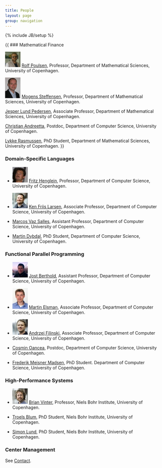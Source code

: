 ```yaml
---
title: People
layout: page
group: navigation
---
```

{% include JB/setup %}

<div class="row-fluid">
  <div class="span6">
    <div class="well">
{{
### Mathematical Finance

![Rolf Poulsen](images/103_poulsen_cms.jpg) [Rolf
Poulsen](http://www.math.ku.dk/~rolf), Professor, Department of
Mathematical Sciences, University of Copenhagen.

![Mogens Steffensen](images/99_steffensen_math.jpg) [Mogens Steffensen](http://www.math.ku.dk/~mogens), Professor,
Department of Mathematical Sciences, University of Copenhagen.

[Jesper Lund Pedersen](http://www.math.ku.dk/~jesper), Associate
Professor, Department of Mathematical Sciences, University of
Copenhagen.

[Christian
Andreetta](http://www.diku.dk/Ansatte/?id=354703&vis=medarbejder),
Postdoc, Department of Computer Science, University of Copenhagen.

[Lykke Rasmussen](http://quantess.net), PhD Student, Department of
Mathematical Sciences, University of Copenhagen.
}}
</div>
</div>
</div>

### Domain-Specific Languages

* ![Fritz Henglein](images/95_henglein_cms.jpg) [Fritz
  Henglein](http://www.diku.dk/~henglein), Professor, Department of
  Computer Science, University of Copenhagen.

* ![Ken Friis Larsen](images/102_friislarsen_cms.jpg) [Ken Friis
  Larsen](http://www.diku.dk/~kflarsen), Associate Professor,
  Department of Computer Science, University of Copenhagen.

* [Marcos Vaz Salles](http://www.diku.dk/~vmarcos), Assistant
  Professor, Department of Computer Science, University of Copenhagen.

* [Martin Dybdal](http://www.linkedin.com/in/martindybdal), PhD
  Student, Department of Computer Science, University of Copenhagen.

### Functional Parallel Programming

* ![Jost Berthold](images/101_jostberthold20091220_square_2.jpg) [Jost
  Berthold](http://www.escience.ku.dk/staff/employee/?id=367090),
  Assistant Professor, Department of Computer Science, University of
  Copenhagen.

* ![Martin Elsman](images/96_elsman_web.jpg) [Martin Elsman](http://www.elsman.com), Associate Professor,
  Department of Computer Science, University of Copenhagen.

* ![Andrzej Filinski](images/100_filinski_cms.jpg) [Andrzej Filinski](http://www.diku.dk/~andrzej), Associate
  Professor, Department of Computer Science, University of Copenhagen.

* [Cosmin Oancea](http://www.diku.dk/~zgh600), Postdoc, Department of
  Computer Science, University of Copenhagen.

* [Frederik Meisner Madsen](http://www.linkedin.com/in/frederikmm),
  PhD Student. Department of Computer Science, University of
  Copenhagen.

### High-Performance Systems

* ![Brian Vinter](images/98_vinter_cms.jpg) [Brian
  Vinter](http://forskning.ku.dk/search/profil/?id=228317), Professor,
  Niels Bohr Institute, University of Copenhagen.

* [Troels Blum](http://forskning.ku.dk/search/profil/?id=139293), PhD
  Student, Niels Bohr Institute, University of Copenhagen.

* [Simon Lund](http://forskning.ku.dk/search/profil/?id=288223), PhD
  Student, Niels Bohr Institute, University of Copenhagen.

### Center Management

See [Contact](contact.html).
